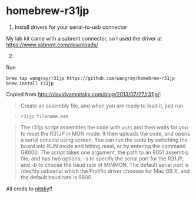 homebrew-r31jp
==============


1. Install drivers for your serial-to-usb connector

My lab kit came with a sabrent connector, so I used the driver at 
https://www.sabrent.com/downloads/

2. 
Run
```
brew tap wangray/r31jp https://github.com/wangray/homebrew-r31jp
brew install r31jp 
```

Copied from http://davidyamnitsky.com/blog/2013/07/27/r31jp/:

> Create an assembly file, and when you are ready to load it, just run

>`r31jp filename.asm`

> The r31jp script assembles the code with `as31` and then waits for you to reset the R31JP in MON mode. It then uploads the code, and opens a serial console using screen. You can run the code by switching the board into RUN mode and hitting reset, or by entering the command G8000. The script takes one argument, the path to an 8051 assembly file, and has two options, -s to specify the serial port for the R31JP, and -b to choose the baud rate of MINMON. The default serial port is /dev/tty.usbserial which the Prolific driver chooses for Mac OS X, and the default baud rate is 9600.


All creds to [nitsky](https://github.com/nitsky)!!

